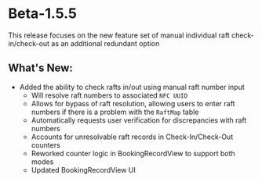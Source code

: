# Beta-1.5.5
This release focuses on the new feature set of manual individual raft check-in/check-out as an additional redundant option

## What's New:
- Added the ability to check rafts in/out using manual raft number input
    - Will resolve raft numbers to associated `NFC UUID`
    - Allows for bypass of raft resolution, allowing users to enter raft numbers if there is a problem with the `RaftMap` table
    - Automatically requests user verification for discrepancies with raft numbers
    - Accounts for unresolvable raft records in Check-In/Check-Out counters
    - Reworked counter logic in BookingRecordView to support both modes
    - Updated BookingRecordView UI
    